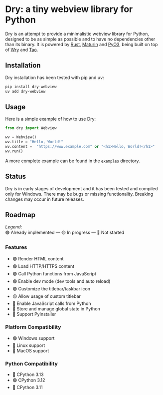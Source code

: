 # Dry: a tiny webview library for Python

Dry is an attempt to provide a minimalistic webview library for Python, designed to be as simple as possible and to have no dependencies other than its binary. It is powered by [Rust](https://www.rust-lang.org/), [Maturin](https://github.com/PyO3/maturin) and [PyO3](https://github.com/PyO3/pyo3), being built on top of [Wry](https://github.com/tauri-apps/wry) and [Tao](https://github.com/tauri-apps/tao).

## Installation

Dry installation has been tested with pip and uv:

```bash
pip install dry-webview
uv add dry-webview
```
## Usage

Here is a simple example of how to use Dry:

```python
from dry import Webview

wv = Webview()
wv.title = "Hello, World!"
wv.content =  "https://www.example.com" or "<h1>Hello, World!</h1>"
wv.run()
```

A more complete example can be found in the [`examples`](https://github.com/barradasotavio/dry/tree/master/examples) directory.

## Status

Dry is in early stages of development and it has been tested and compiled only for Windows. There may be bugs or missing functionality. Breaking changes may occur in future releases.

## Roadmap

*Legend*:  
🟢 Already implemented — 🟡 In progress — 🔴 Not started

### Features
- 🟢 Render HTML content
- 🟢 Load HTTP/HTTPS content
- 🟢 Call Python functions from JavaScript
- 🟢 Enable dev mode (dev tools and auto reload)
- 🟢 Customize the titlebar/taskbar icon
- 🟡 Allow usage of custom titlebar
- 🔴 Enable JavaScript calls from Python
- 🔴 Store and manage global state in Python
- 🔴 Support PyInstaller

### Platform Compatibility
- 🟢 Windows support
- 🔴 Linux support
- 🔴 MacOS support

### Python Compatibility
- 🔴 CPython 3.13
- 🟢 CPython 3.12
- 🔴 CPython 3.11